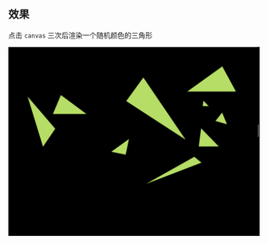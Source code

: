 <!--
Created: Sun Jan 29 2023 17:53:13 GMT+0800 (China Standard Time)
Modified: Sun Jan 29 2023 17:53:13 GMT+0800 (China Standard Time)
-->

## 效果

点击 `canvas` 三次后渲染一个随机颜色的三角形

![picture 1](../../images/2023-01-29-1674995437202.png)  

  
